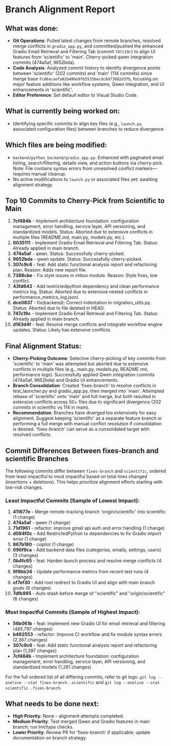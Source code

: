 # Branch Alignment Report

## What was done:
- **Git Operations**: Pulled latest changes from remote branches, resolved merge conflicts in `gradio_app.py`, and committed/pushed the enhanced Gradio Email Retrieval and Filtering Tab (commit `747c19c`) to align UI features from 'scientific' to 'main'. Cherry-picked qwen integration commits (474a5af, 9652bda).
- **Code Analysis**: Analyzed commit history to identify divergence points between 'scientific' (202 commits) and 'main' (114 commits) since merge base `fcd6acaefa82b406e9fb5535becdc8d73602d3fb`, focusing on major feature additions like workflow systems, Qwen integration, and UI enhancements in 'scientific'.
- **Editor Preference**: Set default editor to Visual Studio Code.

## What is currently being worked on:
- Identifying specific commits to align key files (e.g., `launch.py`, associated configuration files) between branches to reduce divergence.

## Which files are being modified:
- `backend/python_backend/gradio_app.py`: Enhanced with paginated email listing, search/filtering, details view, and action buttons via cherry-pick. Note: File contains syntax errors from unresolved conflict markers—requires manual cleanup.
- No active modifications to `launch.py` or associated files yet; awaiting alignment strategy.

## Top 10 Commits to Cherry-Pick from Scientific to Main
1. **7cf484b** - Implement architecture foundation: configuration management, error handling, service layer, API versioning, and standardized models. Status: Aborted due to extensive conflicts in multiple files (README.md, main.py, models.py, etc.).
2. **0035111** - Implement Gradio Email Retrieval and Filtering Tab. Status: Already applied in main branch.
3. **474a5af** - qwen. Status: Successfully cherry-picked.
4. **9652bda** - qwen update. Status: Successfully cherry-picked.
5. **307c9c6** - feat: Add static functional analysis report and refactoring plan. Reason: Adds new report file.
6. **7388cbe** - Fix style issues in imbox module. Reason: Style fixes, low conflict.
7. **43fd643** - Add restrictedpython dependency and clean performance metrics log. Status: Aborted due to extensive nested conflicts in performance_metrics_log.jsonl.
8. **dce0837** - fix(backend): Correct indentation in migration_utils.py. Status: Aborted due to file deleted in HEAD.
9. **747c19c** - Implement Gradio Email Retrieval and Filtering Tab. Status: Already applied in main branch.
10. **d163d4f** - feat: Resolve merge conflicts and integrate workflow engine updates. Status: Likely has extensive conflicts.

## Final Alignment Status:
- **Cherry-Picking Outcome**: Selective cherry-picking of key commits from 'scientific' to 'main' was attempted but aborted due to extensive conflicts in multiple files (e.g., main.py, models.py, README.md, performance logs). Successfully applied Qwen integration commits (474a5af, 9652bda) and Gradio UI enhancements.
- **Branch Consolidation**: Created 'fixes-branch' to resolve conflicts in test_launcher.py and gradio_app.py, then merged into 'main'. Attempted rebase of 'scientific' onto 'main' and full merge, but both resulted in extensive conflicts across 50+ files due to significant divergence (202 commits in scientific vs 114 in main).
- **Recommendation**: Branches have diverged too extensively for easy alignment. Suggest keeping 'scientific' as a separate feature branch or performing a full merge with manual conflict resolution if consolidation is desired. 'fixes-branch' can serve as a consolidated target with resolved conflicts.

## Commit Differences Between fixes-branch and scientific Branches

The following commits differ between `fixes-branch` and `scientific`, ordered from least impactful to most impactful based on total lines changed (insertions + deletions). This helps prioritize alignment efforts starting with low-risk changes.

### Least Impactful Commits (Sample of Lowest Impact):
1. **411677e** - Merge remote-tracking branch 'origin/scientific' into scientific (1 change)
2. **474a5af** - qwen (1 change)
3. **71d1961** - refactor: improve gmail api auth and error handling (1 change)
4. **d094f0c** - Add RestrictedPython to dependencies to fix Gradio import error (1 change)
5. **867b180** - copilot (1 change)
6. **096f9ca** - Add backend data files (categories, emails, settings, users) (3 changes)
7. **0b4fc65** - feat: Harden launch process and resolve merge conflicts (4 changes)
8. **9f9bb34** - Update performance metrics from recent test runs (4 changes)
9. **ef7ef30** - Add root redirect to Gradio UI and align with main branch goals (6 changes)
10. **7dfb995** - Auto stash before merge of "scientific" and "origin/scientific" (6 changes)

### Most Impactful Commits (Sample of Highest Impact):
- **56b061b** - feat: Implement new Gradio UI for email retrieval and filtering (485,797 changes)
- **b492553** - refactor: Improve CI workflow and fix module syntax errors (2,367 changes)
- **307c9c6** - feat: Add static functional analysis report and refactoring plan (1,397 changes)
- **7cf484b** - Implement architecture foundation: configuration management, error handling, service layer, API versioning, and standardized models (1,281 changes)

For the full ordered list of all differing commits, refer to git logs: `git log --oneline --stat fixes-branch..scientific` and `git log --oneline --stat scientific..fixes-branch`.

## What needs to be done next:
- **High Priority**: None - alignment attempts completed.
- **Medium Priority**: Test merged Qwen and Gradio features in main branch; run lint/type checks.
- **Lower Priority**: Review PR for 'fixes-branch' if applicable; update documentation on branch strategy.